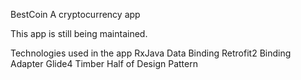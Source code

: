 BestCoin
A cryptocurrency app

This app is still being maintained.

Technologies used in the app
RxJava
Data Binding
Retrofit2
Binding Adapter
Glide4
Timber
Half of Design Pattern
